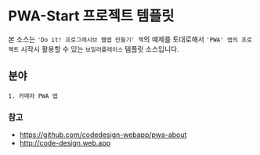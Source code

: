 # PWA-Start 프로젝트 템플릿

본 소스는 `'Do it! 프로그레시브 웹앱 만들기' 책`의 예제를 토대로해서 `'PWA' 앱의 프로젝트` 시작시 활용할 수 있는 `보일러플레이스` 템플릿 소스입니다. 

## 분야
```
1. 카메라 PWA 앱
```

### 참고
* https://github.com/codedesign-webapp/pwa-about
* http://code-design.web.app
